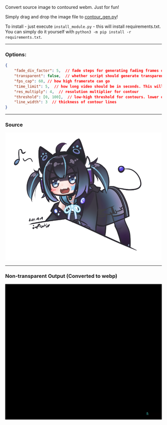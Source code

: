 Convert source image to contoured webm. Just for fun!

Simply drag and drop the image file to [contour_gen.py](contour_gen.py)!


To install - just execute `install_module.py` - this will install requirements.txt.
You can simply do it yourself with `python3 -m pip install -r requirements.txt`.

---

### Options:

```json
{
    "fade_div_factor": 5,  // fade steps for generating fading frames of range(255, 0, -fade_div_factor)
    "transparent": false,  // whether script should generate transparent webm - this yield worse quality.
    "fps_cap": 60, // how high framerate can go
    "time_limit": 5,  // how long video should be in seconds. This will be ignored when fps exceed fps cap.
    "res_multiply": 4,  // resolution multiplier for contour
    "threshold": [0, 100],  // low-high threshold for contours. lower draw more lines with much more computing time.
    "line_width": 3  // thickness of contour lines
}
```

---

### Source

![](cyan_quick_3_MAD.png)

---

### Non-transparent Output (Converted to webp)

![](Demo/ReadmePreview.webp)
